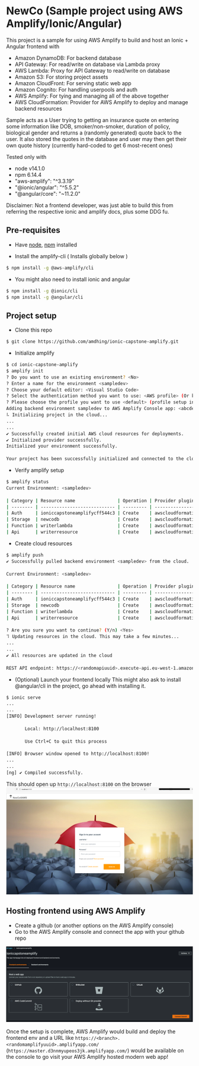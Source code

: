 # NewCo (Sample project using AWS Amplify/Ionic/Angular) 

This project is a sample for using AWS Amplify to build and host an Ionic + Angular frontend with 
- Amazon DynamoDB: For backend database
- API Gateway: For read/write on database via Lambda proxy
- AWS Lambda: Proxy for API Gateway to read/write on database
- Amazon S3: For storing project assets
- Amazon CloudFront: For serving static web app
- Amazon Cognito: For handling userpools and auth
- AWS Amplify: For tying and managing all of the above together
- AWS CloudFormation: Provider for AWS Amplify to deploy and manage backend resources

Sample acts as a User trying to getting an insurance quote on entering some information like DOB, smoker/non-smoker, duration of policy, biological gender and returns a (randomly generated) quote back to the user. It also stored the quotes in the database and user may then get their own quote history (currently hard-coded to get 6 most-recent ones)

Tested only with
- node v14.1.0
- npm 6.14.4
- "aws-amplify": "^3.3.19"
- "@ionic/angular": "^5.5.2"
- "@angular/core": "~11.2.0"

Disclaimer: Not a frontend developer, was just able to build this from referring the respective ionic and amplify docs, plus some DDG fu.

## Pre-requisites 
- Have [node](https://nodejs.dev/learn/how-to-install-nodejs), [npm](https://www.npmjs.com/get-npm) installed

- Install the amplify-cli ( Installs globally below )

```bash
$ npm install -g @aws-amplify/cli
```

- You might also need to install ionic and angular

```bash
$ npm install -g @ionic/cli
$ npm install -g @angular/cli
```

## Project setup

- Clone this repo

```bash
$ git clone https://github.com/amdhing/ionic-capstone-amplify.git
```

- Initialize amplify

```bash
$ cd ionic-capstone-amplify
$ amplify init
? Do you want to use an existing environment? <No>
? Enter a name for the environment <sampledev>
? Choose your default editor: <Visual Studio Code>
? Select the authentication method you want to use: <AWS profile> (Or keys as you prefer)
? Please choose the profile you want to use <default> (profile setup in ~.aws/config)
Adding backend environment sampledev to AWS Amplify Console app: <abcdef123>
⠧ Initializing project in the cloud...
...
...
✔ Successfully created initial AWS cloud resources for deployments.
✔ Initialized provider successfully.
Initialized your environment successfully.

Your project has been successfully initialized and connected to the cloud!
```

- Verify amplify setup

```bash
$ amplify status
Current Environment: <sampledev>

| Category | Resource name                | Operation | Provider plugin   |
| -------- | ---------------------------- | --------- | ----------------- |
| Auth     | ioniccapstoneamplifycff544c3 | Create    | awscloudformation |
| Storage  | newcodb                      | Create    | awscloudformation |
| Function | writerlambda                 | Create    | awscloudformation |
| Api      | writerresource               | Create    | awscloudformation |
```

- Create cloud resources

```bash
$ amplify push
✔ Successfully pulled backend environment <sampledev> from the cloud.

Current Environment: <sampledev>

| Category | Resource name                | Operation | Provider plugin   |
| -------- | ---------------------------- | --------- | ----------------- |
| Auth     | ioniccapstoneamplifycff544c3 | Create    | awscloudformation |
| Storage  | newcodb                      | Create    | awscloudformation |
| Function | writerlambda                 | Create    | awscloudformation |
| Api      | writerresource               | Create    | awscloudformation |

? Are you sure you want to continue? (Y/n) <Yes>
⠹ Updating resources in the cloud. This may take a few minutes...
...
...
✔ All resources are updated in the cloud

REST API endpoint: https://<randomapiuuid>.execute-api.eu-west-1.amazonaws.com/<sampledev>
```

- (Optional) Launch your frontend locally
This might also ask to install @angular/cli in the project, go ahead with installing it.

```bash
$ ionic serve
...
...
[INFO] Development server running!

       Local: http://localhost:8100

       Use Ctrl+C to quit this process

[INFO] Browser window opened to http://localhost:8100!
...
...
[ng] ✔ Compiled successfully.
```

This should open up `http://localhost:8100` on the browser
    ![Landing View](/docs/img/ionic-serve-browser-page.png)

## Hosting frontend using AWS Amplify

- Create a github (or another options on the AWS Amplify console)
- Go to the AWS Amplify console and connect the app with your github repo

![AWS Amplify](/docs/img/aws-amplify-setup-frontend.png)

Once the setup is complete, AWS Amplify would build and deploy the frontend env and a URL like `https://<branch>.<randomamplifyuuid>.amplifyapp.com/` (`https://master.d3nnmyupeos3jk.amplifyapp.com/`) would be available on the console to go visit your AWS Amplify hosted modern web app!